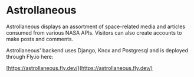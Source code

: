 # Astrollaneous
Astrollaneous displays an assortment of space-related media and articles consumed from various NASA APIs. Visitors can also create accounts to make posts and comments.

Astrollaneous' backend uses Django, Knox and Postgresql and is deployed through Fly.io here:

[https://astrollaneous.fly.dev/](https://astrollaneous.fly.dev/)
